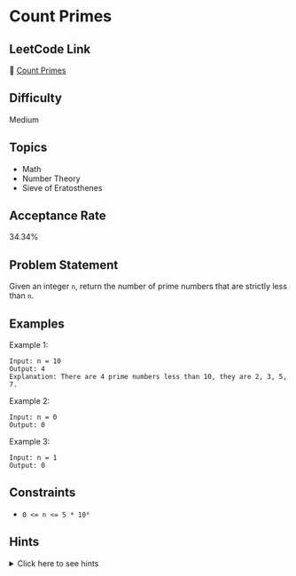 # Count Primes

## LeetCode Link
🔗 [Count Primes](https://leetcode.com/problems/count-primes)

## Difficulty
Medium

## Topics
- Math
- Number Theory
- Sieve of Eratosthenes

## Acceptance Rate
34.34%

## Problem Statement
Given an integer `n`, return the number of prime numbers that are strictly less than `n`.

## Examples
Example 1:
```
Input: n = 10
Output: 4
Explanation: There are 4 prime numbers less than 10, they are 2, 3, 5, 7.
```

Example 2:
```
Input: n = 0
Output: 0
```

Example 3:
```
Input: n = 1
Output: 0
```

## Constraints
- `0 <= n <= 5 * 10⁶`

## Hints
<details>
<summary>Click here to see hints</summary>

1. Use the Sieve of Eratosthenes algorithm to efficiently find all prime numbers up to n.
2. Start by marking all numbers as potential primes (not composite).
3. For each number p starting from 2, mark all its multiples as composite.
4. You only need to check up to sqrt(n) when marking multiples.
5. Finally, count the numbers that remain marked as prime.

</details>
